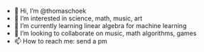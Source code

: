 - 👋 Hi, I’m @thomaschoek
- 👀 I’m interested in science, math, music, art
- 🌱 I’m currently learning linear algebra for machine learning
- 💞️ I’m looking to collaborate on music, math algorithms, games
- 📫 How to reach me: send a pm

<!---
thomaschoek/thomaschoek is a ✨ special ✨ repository because its `README.md` (this file) appears on your GitHub profile.
You can click the Preview link to take a look at your changes.
--->
